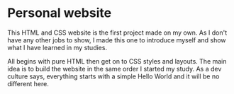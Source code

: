 # Personal website
 
This HTML and CSS website is the first project made on my own. As I don't have any other jobs to show, I made this one to introduce myself and show what I have learned in my studies.

All begins with pure HTML then get on to CSS styles and layouts. The main idea is to build the website in the same order I started my study. As a dev culture says, everything starts with a simple Hello World and it will be no different here.

